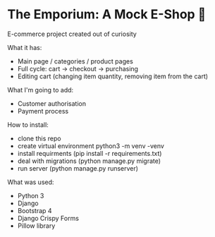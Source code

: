 # The Emporium: A Mock E-Shop :shopping_cart:
E-commerce project created out of curiosity

What it has:
- Main page / categories / product pages
- Full cycle: cart -> checkout -> purchasing
- Editing cart (changing item quantity, removing item from the cart)

What I'm going to add:
- Customer authorisation
- Payment process

How to install:
- clone this repo 
- create virtual environment python3 -m venv -venv
- install requirments (pip install -r requirements.txt)
- deal with migrations (python manage.py migrate)
- run server (python manage.py runserver)

What was used:
- Python 3
- Django
- Bootstrap 4
- Django Crispy Forms
- Pillow library
